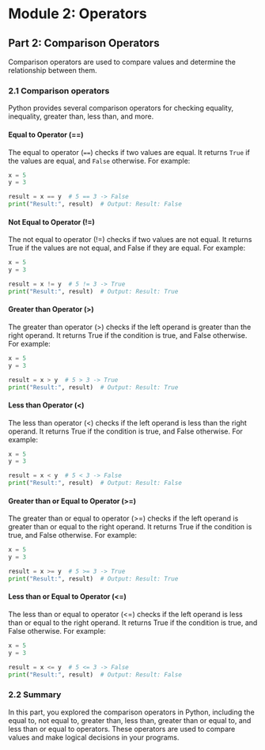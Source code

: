 # Module 2: Operators

## Part 2: Comparison Operators

Comparison operators are used to compare values and determine the relationship between them. 

### 2.1 Comparison operators

Python provides several comparison operators for checking equality, inequality, greater than, less than, and more.

#### Equal to Operator (==)

The equal to operator (`==`) checks if two values are equal. It returns `True` if the values are equal, and `False` otherwise. For example:

```python
x = 5
y = 3

result = x == y  # 5 == 3 -> False
print("Result:", result)  # Output: Result: False
```

#### Not Equal to Operator (!=)

The not equal to operator (!=) checks if two values are not equal. It returns True if the values are not equal, and False if they are equal. For example:

```python
x = 5
y = 3

result = x != y  # 5 != 3 -> True
print("Result:", result)  # Output: Result: True
```

#### Greater than Operator (>)

The greater than operator (>) checks if the left operand is greater than the right operand. It returns True if the condition is true, and False otherwise. For example:

```python
x = 5
y = 3

result = x > y  # 5 > 3 -> True
print("Result:", result)  # Output: Result: True
```

#### Less than Operator (<)

The less than operator (<) checks if the left operand is less than the right operand. It returns True if the condition is true, and False otherwise. For example:

```python
x = 5
y = 3

result = x < y  # 5 < 3 -> False
print("Result:", result)  # Output: Result: False
```

####  Greater than or Equal to Operator (>=)

The greater than or equal to operator (>=) checks if the left operand is greater than or equal to the right operand. It returns True if the condition is true, and False otherwise. For example:

```python
x = 5
y = 3

result = x >= y  # 5 >= 3 -> True
print("Result:", result)  # Output: Result: True
```

#### Less than or Equal to Operator (<=)

The less than or equal to operator (<=) checks if the left operand is less than or equal to the right operand. It returns True if the condition is true, and False otherwise. For example:

```python
x = 5
y = 3

result = x <= y  # 5 <= 3 -> False
print("Result:", result)  # Output: Result: False
```

### 2.2 Summary

In this part, you explored the comparison operators in Python, including the equal to, not equal to, greater than, less than, greater than or equal to, and less than or equal to operators. These operators are used to compare values and make logical decisions in your programs.